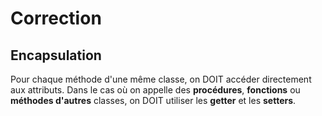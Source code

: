 # Correction

## Encapsulation

Pour chaque méthode d'une même classe, on DOIT accéder directement aux attributs.
Dans le cas où on appelle des __procédures__, __fonctions__ ou __méthodes d'autres__ classes, on DOIT utiliser les __getter__ et les __setters__. 